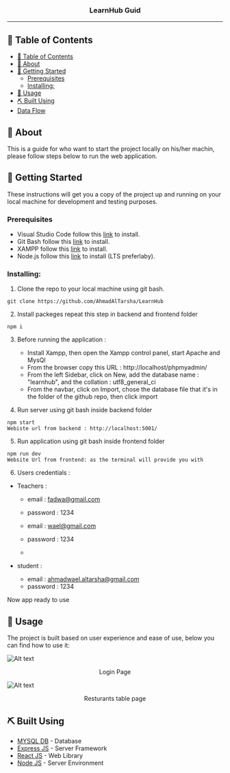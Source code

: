 <h3 align="center">LearnHub Guid
</h3>

---

## 📝 Table of Contents

- [📝 Table of Contents](#-table-of-contents)
- [🧐 About ](#-about-)
- [🏁 Getting Started ](#-getting-started-)
  - [Prerequisites](#prerequisites)
  - [Installing:](#installing)
- [🎈 Usage ](#-usage-)
- [⛏️ Built Using ](#️-built-using-)
- [Data Flow ](#data-flow-)

## 🧐 About <a name = "about"></a>

This is a guide for who want to start the project locally on his/her machin,
please follow steps below to run the web application.


## 🏁 Getting Started <a name = "getting_started"></a>

These instructions will get you a copy of the project up and running on your local machine for development and testing purposes.

### Prerequisites

- Visual Studio Code follow this <a href='https://code.visualstudio.com/download'>link</a> to install.
- Git Bash follow this <a href='https://git-scm.com/downloads'>link</a> to install.
- XAMPP follow this <a href='https://www.apachefriends.org/download.html'>link</a> to install.
- Node.js follow this <a href='https://nodejs.org/en'>link</a> to install (LTS preferlaby).

### Installing:

1. Clone the repo to your local machine using git bash.

```
git clone https://github.com/AhmadAlTarsha/LearnHub
```

2. Install packeges repeat this step in backend and frontend folder

```
npm i
```

3. Before running the application : 
    
    - Install Xampp, then open the Xampp control panel, start Apache and MysQl
    - From the browser copy this URL : http://localhost/phpmyadmin/
    - From the left Sidebar, click on New, add the database name : "learnhub", and the collation : utf8_general_ci
    - From the navbar, click on Import, chose the database file that it's in the folder of the github repo, then click import 

4. Run server using git bash inside backend folder

```
npm start
Webiste url from backend : http://localhost:5001/
```

5. Run application using git bash inside frontend folder

```
npm run dev
Website Url from frontend: as the terminal will provide you with
```

6. Users credentials : 
- Teachers : 
  
  - email : fadwa@gmail.com
  - password : 1234

  - email : wael@gmail.com
  - password : 1234
  - 
- student : 
  
  - email : ahmadwael.altarsha@gmail.com
  - password : 1234

Now app ready to use

## 🎈 Usage <a name="usage"></a>

The project is built based on user experience and ease of use, below you can find how to use it:


![Alt text](https://cdn.discordapp.com/attachments/1053746629091536968/1173226501479604274/Login_Page.png?ex=65632f53&is=6550ba53&hm=495b2d1d9fdf2a6ce540e552cc4ed6ffaaf0c4851d8ab5b59142e53ff4805eab&)
<center>Login Page</center>

![Alt text](https://cdn.discordapp.com/attachments/1053746629091536968/1173226502490427442/Resturants_table_page.png?ex=65632f53&is=6550ba53&hm=937b6f0014a7eccb7de17e35d379078bd8418a06829cfbcc033f9881d6d2daf7&)
<center>Resturants table page</center>

## ⛏️ Built Using <a name = "built_using"></a>

- [MYSQL DB](https://www.apachefriends.org/index.html) - Database
- [Express JS](https://expressjs.com/) - Server Framework
- [React JS](https://https://reactjs.org/) - Web Library
- [Node JS](https://nodejs.org/en/) - Server Environment




